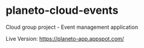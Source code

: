 # planeto-cloud-events
Cloud group project - Event management application

Live Version: https://planeto-app.appspot.com/
